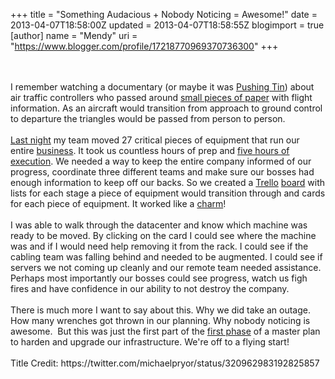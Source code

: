 +++
title = "Something Audacious + Nobody Noticing = Awesome!"
date = 2013-04-07T18:58:00Z
updated = 2013-04-07T18:58:55Z
blogimport = true 
[author]
	name = "Mendy"
	uri = "https://www.blogger.com/profile/17218770969370736300"
+++

<div dir="ltr" style="text-align: left;" trbidi="on"><br /><br />I remember watching a documentary (or maybe it was <a href="http://www.imdb.com/title/tt0120797/">Pushing Tin</a>) about air traffic controllers who passed around <a href="https://en.wikipedia.org/wiki/Flight_progress_strip">small pieces of paper</a> with flight information. As an aircraft would transition from approach to ground control to departure the triangles would be passed from person to person.<br /><br /><a href="http://status.fogcreek.com/2013/04/enormous-infrastructure-maintenance-completed.html">Last night</a> my team moved 27 critical pieces of&nbsp;equipment&nbsp;that run our entire&nbsp;<a href="http://www.fogcreek.com/">business</a>.&nbsp;It took us countless hours of prep and <a href="http://youtu.be/Eu0yVDARBj8">five hours of execution</a>. We needed a way to keep the entire company informed of our progress, coordinate three different teams and make sure our bosses had enough information to keep off our backs. So we created a <a href="https://trello.com/">Trello</a> <a href="https://trello.com/board/cage-move-punch-list-public/5161f834d57b50b0500063e1">board</a> with lists for each stage a piece of&nbsp;equipment&nbsp;would transition through and cards for each piece of&nbsp;equipment. It worked like a <a href="https://twitter.com/michaelpryor/status/320727228331720705">charm</a>!<br /><br />I was able to walk through the datacenter and know which machine was ready to be moved. By clicking on the card I could see where the machine was and if I would need help removing it from the rack. I could see if the cabling team was falling behind and needed to be augmented. I could see if servers we not coming up cleanly and our remote team needed assistance. Perhaps most importantly our bosses could see progress, watch us figh fires and have confidence in our&nbsp;ability&nbsp;to not&nbsp;destroy&nbsp;the company.<br /><br />There is much more I want to say about this. Why we did take an outage. How many wrenches got thrown in our planning. Why nobody noticing is awesome. &nbsp;But this was just the first part of the <a href="http://blog.fogcreek.com/cage-set-match-fog-creek-infrastructure-changes/">first phase</a> of a master plan to harden and upgrade our infrastructure. We're off to a flying start!<br /><br />Title Credit: https://twitter.com/michaelpryor/status/320962983192825857<br /><br /><br /></div>
